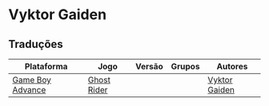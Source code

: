 # Vyktor Gaiden

## Traduções

| Plataforma | Jogo | Versão | Grupos | Autores |
| ----------- | ----------- | ----------- | ----------- | ----------- |
| [Game Boy Advance](../../traducoes/game-boy-advance/) | [Ghost Rider](../../traducoes/game-boy-advance/ghost-rider_vyktor-gaiden/) |  |  | [Vyktor Gaiden](../../autores/vyktor-gaiden/) |